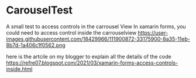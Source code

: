 # CarouselTest
A small test to access controls in the carrousel View
In xamarin forms, you could need to access control inside the carrouselview
https://user-images.githubusercontent.com/18429966/111900872-33175900-8a35-11eb-8b7d-1a406c1f0562.png

here is the artcile on my blogger to explain all the details of the code
https://refre07.blogspot.com/2021/03/xamarin-forms-access-controls-inside.html
